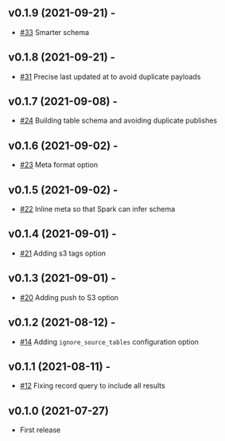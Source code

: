## v0.1.9 (2021-09-21) -
* [#33](https://github.com/perryqh/db_blaster/pull/33) Smarter schema

## v0.1.8 (2021-09-21) -
* [#31](https://github.com/perryqh/db_blaster/pull/31) Precise last updated at to avoid duplicate payloads

## v0.1.7 (2021-09-08) -
* [#24](https://github.com/perryqh/db_blaster/pull/24/files) Building table schema and avoiding duplicate publishes

## v0.1.6 (2021-09-02) -
* [#23](https://github.com/perryqh/db_blaster/pull/23/files) Meta format option

## v0.1.5 (2021-09-02) -
* [#22](https://github.com/perryqh/db_blaster/pull/22/files) Inline meta so that Spark can infer schema

## v0.1.4 (2021-09-01) -
* [#21](https://github.com/perryqh/db_blaster/pull/21/files) Adding s3 tags option

## v0.1.3 (2021-09-01) -
* [#20](https://github.com/perryqh/db_blaster/pull/20/files) Adding push to S3 option

## v0.1.2 (2021-08-12) -
* [#14](https://github.com/perryqh/db_blaster/pull/14/files) Adding `ignore_source_tables` configuration option

## v0.1.1 (2021-08-11) - 
* [#12](https://github.com/perryqh/db_blaster/pull/12/files) Fixing record query to include all results

## v0.1.0 (2021-07-27)
* First release
